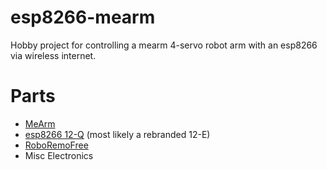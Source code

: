 # esp8266-mearm
Hobby project for controlling a mearm 4-servo robot arm with an esp8266 via wireless internet. 

# Parts
* [MeArm](http://www.mearm.com/)
* [esp8266 12-Q](http://www.microcenter.com/product/455955/ESP8266_Based_WiFI_Module_V2_-_FCC-CE) (most likely a rebranded 12-E) 
* [RoboRemoFree](http://www.roboremo.com/)
* Misc Electronics
